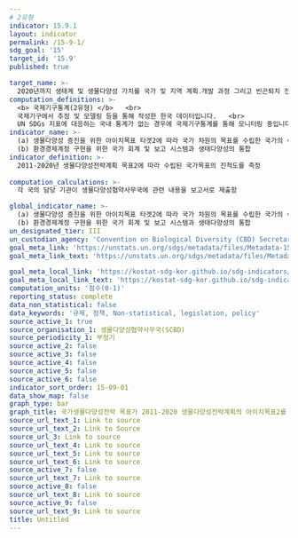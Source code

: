```yaml
---
# 2유형
indicator: 15.9.1
layout: indicator
permalink: /15-9-1/
sdg_goal: '15'
target_id: '15.9'
published: true

target_name: >-
  2020년까지 생태계 및 생물다양성 가치를 국가 및 지역 계획․개발 과정 그리고 빈곤퇴치 전략 및 회계에 반영
computation_definitions: >-
  <b> 국제기구통계(2유형) </b>   <br>
  국제기구에서 추정 및 모델링 등을 통해 작성한 한국 데이터입니다.   <br>
  UN SDGs 지표에 대응하는 국내 통계가 없는 경우에 국제기구통계를 통해 모니터링 중입니다. 
indicator_name: >-
  (a) 생물다양성 증진을 위한 아이치목표 타겟2에 따라 국가 차원의 목표를 수립한 국가의 수와 그 목표에 따른 보고 진전도
  (b) 환경경제계정 구현을 위한 국가 회계 및 보고 시스템과 생태다양성의 통합
indicator_definition: >-
  2011-2020년 생물다양성전략계획 목표2에 따라 수립된 국가목표의 진척도를 측정
  
computation_calculations: >-
  각 국의 담당 기관이 생물다양성협약사무국에 관련 내용을 보고서로 제출함

global_indicator_name: >-
  (a) 생물다양성 증진을 위한 아이치목표 타겟2에 따라 국가 차원의 목표를 수립한 국가의 수와 그 목표에 따른 보고 진전도 
  (b) 환경경제계정 구현을 위한 국가 회계 및 보고 시스템과 생태다양성의 통합
un_designated_tier: III
un_custodian_agency: 'Convention on Biological Diversity (CBD) Secretariat'
goal_meta_link: 'https://unstats.un.org/sdgs/metadata/files/Metadata-15-09-01.pdf'
goal_meta_link_text: 'https://unstats.un.org/sdgs/metadata/files/Metadata-15-09-01.pdf'

goal_meta_local_link: 'https://kostat-sdg-kor.github.io/sdg-indicators/public/data/Metadata-15-09-01_KOR.pdf'
goal_meta_local_link_text: 'https://kostat-sdg-kor.github.io/sdg-indicators/public/data/Metadata-15-09-01_KOR.pdf'
computation_units: '점수(0-1)'
reporting_status: complete
data_non_statistical: false
data_keywords: '규제, 정책, Non-statistical, legislation, policy'
source_active_1: true
source_organisation_1: 생물다양성협약사무국(SCBD)
source_periodicity_1: 부정기
source_active_2: false
source_active_3: false
source_active_4: false
source_active_5: false
source_active_6: false
indicator_sort_order: 15-09-01
data_show_map: false
graph_type: bar
graph_title: 국가생물다양성전략 목표가 2011-2020 생물다양성전략계획의 아이치목표2를 반영하는지 여부
source_url_text_1: Link to source
source_url_text_2: Link to Source
source_url_3: Link to source
source_url_text_4: Link to source
source_url_text_5: Link to source
source_url_text_6: Link to source
source_active_7: false
source_url_text_7: Link to source
source_active_8: false
source_url_text_8: Link to source
source_active_9: false
source_url_text_9: Link to source
title: Untitled
---
```

